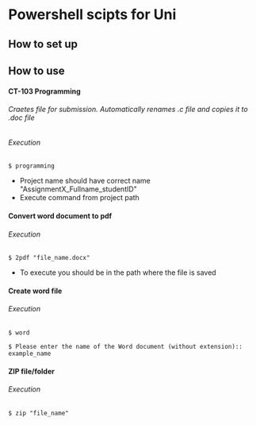 # Powershell scipts for Uni

## How to set up

## How to use

#### CT-103 Programming

###### Craetes file for submission. Automatically renames .c file and copies it to .doc file

###### Execution

```
$ programming

```

- Project name should have correct name "AssignmentX_Fullname_studentID"
- Execute command from project path

#### Convert word document to pdf

###### Execution

```
$ 2pdf "file_name.docx"

```

- To execute you should be in the path where the file is saved

#### Create word file

###### Execution

```
$ word

$ Please enter the name of the Word document (without extension):: example_name

```

#### ZIP file/folder

###### Execution

```
$ zip "file_name"

```
